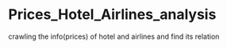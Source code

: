 # Prices_Hotel_Airlines_analysis
crawling the info(prices) of hotel and airlines and find its relation
